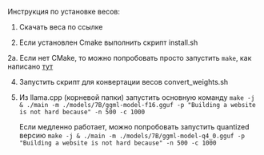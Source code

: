 Инструкция по установке весов:

1. Скачать веса по ссылке

2. Если установлен Cmake выполнить скрипт install.sh

  2a. Если нет CMake, то можно попробовать просто запустить `make`, как написано [тут](https://github.com/ggerganov/llama.cpp#build)
  
4. Запустить скрипт для конвертации весов convert_weights.sh

5. Из llama.cpp (корневой папки) запустить основную команду
   `make -j & ./main -m ./models/7B/ggml-model-f16.gguf -p "Building a website is not hard because" -n 500 -с 1000`

   Если медленно работает, можно попробовать запустить quantized версию 
   `make -j & ./main -m ./models/7B/ggml-model-q4_0.gguf -p "Building a website is not hard because" -n 500 -с 1000` 



